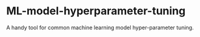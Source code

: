 # ML-model-hyperparameter-tuning
A handy tool for common machine learning model hyper-parameter tuning.

